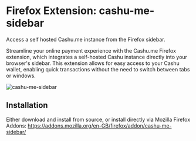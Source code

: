 # Firefox Extension: cashu-me-sidebar
Access a self hosted Cashu.me instance from the Firefox sidebar.

Streamline your online payment experience with the Cashu.me Firefox extension, which integrates a self-hosted Cashu instance directly into your browser's sidebar. This extension allows for easy access to your Cashu wallet, enabling quick transactions without the need to switch between tabs or windows.

![cashu-me-sidebar](https://github.com/user-attachments/assets/89924cc4-54e8-4c21-af26-29f319614bbc)

## Installation

Either download and install from source, or install directly via Mozilla Firefox Addons: https://addons.mozilla.org/en-GB/firefox/addon/cashu-me-sidebar/
